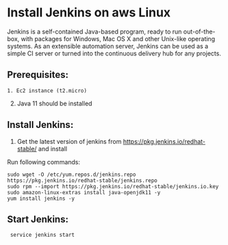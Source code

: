 # Install Jenkins on aws Linux

Jenkins is a self-contained Java-based program, ready to run out-of-the-box, with packages for Windows, Mac OS X and other Unix-like operating systems. As an extensible automation server, Jenkins can be used as a simple CI server or turned into the continuous delivery hub for any projects.

## Prerequisites:
	1. Ec2 instance (t2.micro)
  2. Java 11 should be installed
  
## Install Jenkins:

   1. Get the latest version of jenkins from  https://pkg.jenkins.io/redhat-stable/ and install
   
 Run following commands:    
   
    sudo wget -O /etc/yum.repos.d/jenkins.repo https://pkg.jenkins.io/redhat-stable/jenkins.repo
    sudo rpm --import https://pkg.jenkins.io/redhat-stable/jenkins.io.key
    sudo amazon-linux-extras install java-openjdk11 -y
    yum install jenkins -y
     
     
   ## Start Jenkins:      
     
     service jenkins start
     








